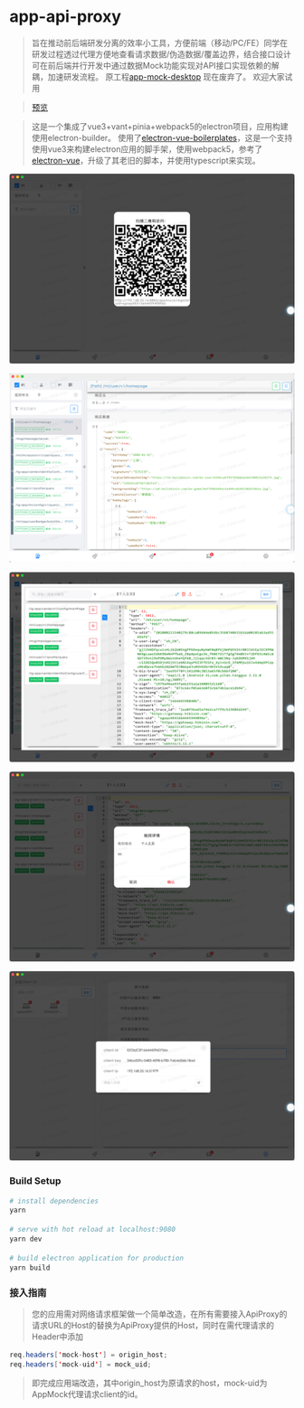 # app-api-proxy

> 旨在推动前后端研发分离的效率小工具，方便前端（移动/PC/FE）同学在研发过程透过代理方便地查看请求数据/伪造数据/覆盖边界，结合接口设计可在前后端并行开发中通过数据Mock功能实现对API接口实现依赖的解耦，加速研发流程。
> 原工程[app-mock-desktop](https://github.com/maskerliu/app-mock-desktop) 现在废弃了。
> 欢迎大家试用

> [预览](https://maskerliu-turbo-palm-tree-jrjxv9xq6gfqpgv-8884.preview.app.github.dev/#/settings)


> 这是一个集成了vue3+vant+pinia+webpack5的electron项目，应用构建使用electron-builder。
> 使用了[electron-vue-boilerplates](https://github.com/maskerliu/electron-vue-boilerplates)，这是一个支持使用vue3来构建electron应用的脚手架，使用webpack5，参考了[electron-vue](https://github.com/SimulatedGREG/electron-vue)，升级了其老旧的脚本，并使用typescript来实现。

![代理注册](./images/B4307CC9-5A8A-48E6-A63A-8DE90AD2826E.png)

![请求代理](./images/F33A7AB6-30BF-4C6F-9591-75E1B952E799.png)

![数据Mock](./images/EF91DD73-47E5-40C4-9B48-7FCA3ABADFA2.png)

![Mock规则管理](./images/AB2F7381-D4C1-40A1-91E5-702071413295.png)

![设置](./images/CD881490-C0C2-468E-9F5F-9F3DE8F9FFE3.png)

### Build Setup

``` bash
# install dependencies
yarn 

# serve with hot reload at localhost:9080
yarn dev

# build electron application for production
yarn build

```

### 接入指南
> 您的应用需对网络请求框架做一个简单改造，在所有需要接入ApiProxy的请求URL的Host的替换为ApiProxy提供的Host，同时在需代理请求的Header中添加

``` java
req.headers['mock-host'] = origin_host;
req.headers['mock-uid'] = mock_uid;
```

> 即完成应用端改造，其中origin_host为原请求的host，mock-uid为AppMock代理请求client的id。